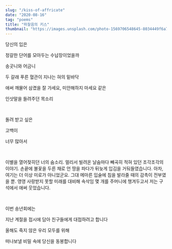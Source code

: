 ```yaml
---
slug: "/kiss-of-affricate"
date: "2020-08-16"
tag: "poems"
title: "파찰음의 키스"
thumbnail: "https://images.unsplash.com/photo-1569706548645-8034449f6a7b"
---
```


당신의 입은

정갈한 단어를 모아두는 수납장이었을까

송곳니와 어금니

두 갈래 푸른 혈관이 지나는 혀의 밑바닥

애써 깨물어 삼켰을 잘 가세요, 미안해하지 마세요 같은

인삿말을 들려주던 목소리

<br />

돌려 받고 싶은

고백이

너무 많아서

<br />

이별을 열어젖히던 너의 숨소리. 멀리서 빌려온 날숨마다 빼곡히 적혀 있던 조각조각의 이야기. 손끝에 불꽃을 두른 채로 언 땅을 파다가 뒤늦게 입김을 거둬들였습니다. 아차, 여기는 더 이상 미로가 아니었군요. 그대 메마른 입술에 침을 발라줄 때의 감촉이 전부였을 뿐. 영영 사랑받지 못할 미래를 대비해 속삭임 몇 개를 주머니에 챙겨두고서 저는 구석에서 애써 웃었습니다.

<br />

이번 송년회에는

지난 계절을 접시에 담아 친구들에게 대접하려고 합니다

올해도 죽지 않은 우리 모두를 위해

떠나보낼 비밀 속에 당신을 동봉합니다
